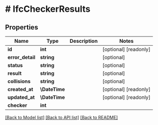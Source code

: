 # # IfcCheckerResults

## Properties

Name | Type | Description | Notes
------------ | ------------- | ------------- | -------------
**id** | **int** |  | [optional] [readonly]
**error_detail** | **string** |  | [optional]
**status** | **string** |  | [optional]
**result** | **string** |  | [optional]
**collisions** | **string** |  | [optional]
**created_at** | **\DateTime** |  | [optional] [readonly]
**updated_at** | **\DateTime** |  | [optional] [readonly]
**checker** | **int** |  |

[[Back to Model list]](../../README.md#models) [[Back to API list]](../../README.md#endpoints) [[Back to README]](../../README.md)
